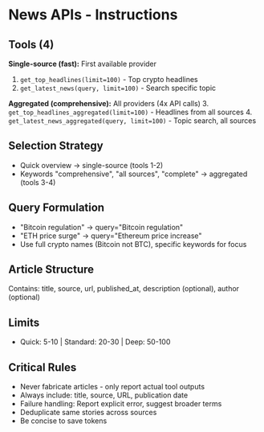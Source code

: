 # News APIs - Instructions

## Tools (4)
**Single-source (fast):** First available provider
1. `get_top_headlines(limit=100)` - Top crypto headlines
2. `get_latest_news(query, limit=100)` - Search specific topic

**Aggregated (comprehensive):** All providers (4x API calls)
3. `get_top_headlines_aggregated(limit=100)` - Headlines from all sources
4. `get_latest_news_aggregated(query, limit=100)` - Topic search, all sources

## Selection Strategy
- Quick overview → single-source (tools 1-2)
- Keywords "comprehensive", "all sources", "complete" → aggregated (tools 3-4)

## Query Formulation
- "Bitcoin regulation" → query="Bitcoin regulation"
- "ETH price surge" → query="Ethereum price increase"
- Use full crypto names (Bitcoin not BTC), specific keywords for focus

## Article Structure
Contains: title, source, url, published_at, description (optional), author (optional)

## Limits
- Quick: 5-10 | Standard: 20-30 | Deep: 50-100

## Critical Rules
- Never fabricate articles - only report actual tool outputs
- Always include: title, source, URL, publication date
- Failure handling: Report explicit error, suggest broader terms
- Deduplicate same stories across sources
- Be concise to save tokens

